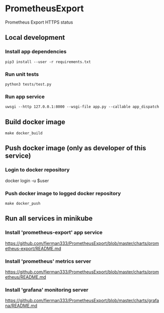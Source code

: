 # PrometheusExport
Prometheus Export HTTPS status

## Local development
### Install app dependencies
```
pip3 install --user -r requirements.txt
```

### Run unit tests
```
python3 tests/test.py
```

### Run app service
```
uwsgi --http 127.0.0.1:8000 --wsgi-file app.py --callable app_dispatch
```

## Build docker image
```
make docker_build
```

## Push docker image (only as developer of this service)
### Login to docker repository
docker login -u $user

### Push docker image to logged docker repository
```
make docker_push
```

## Run all services in minikube
### Install 'prometheus-export' app service
https://github.com/fierman333/PrometheusExport/blob/master/charts/prometheus-export/README.md

### Install 'prometheus' metrics server
https://github.com/fierman333/PrometheusExport/blob/master/charts/prometheus/README.md

### Install 'grafana' monitoring server
https://github.com/fierman333/PrometheusExport/blob/master/charts/grafana/README.md
